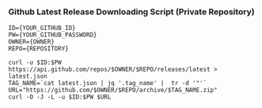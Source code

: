 ### Github Latest Release Downloading Script (Private Repository)

```
ID={YOUR_GITHUB_ID}
PW={YOUR_GITHUB_PASSWORD}
OWNER={OWNER}
REPO={REPOSITORY}

curl -u $ID:$PW https://api.github.com/repos/$OWNER/$REPO/releases/latest > latest.json
TAG_NAME=`cat latest.json | jq '.tag_name' |  tr -d '"'`
URL="https://github.com/$OWNER/$REPO/archive/$TAG_NAME.zip"
curl -O -J -L -u $ID:$PW $URL
```
